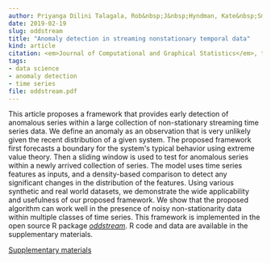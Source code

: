 ```yaml
---
author: Priyanga Dilini Talagala, Rob&nbsp;J&nbsp;Hyndman, Kate&nbsp;Smith-Miles, Sevvandi&nbsp;Kandanaarachchi and Mario&nbsp;A&nbsp;Muñoz
date: 2019-02-19
slug: oddstream
title: "Anomaly detection in streaming nonstationary temporal data"
kind: article
citation: <em>Journal of Computational and Graphical Statistics</em>, to appear
tags:
- data science
- anomaly detection
- time series
file: oddstream.pdf
---
```


This article proposes a framework that provides early detection of anomalous series within a large collection of non-stationary streaming time series data. We define an anomaly as an observation that is very unlikely given the recent distribution of a given system. The proposed framework first forecasts a boundary for the system's typical behavior using extreme value theory. Then a sliding window is used to test for anomalous series within a newly arrived collection of series. The model uses time series features as inputs, and a density-based comparison to detect any significant changes in the distribution of the features. Using various synthetic and real world datasets, we demonstrate the wide applicability and usefulness of our proposed framework. We show that the proposed algorithm can work well in the presence of noisy non-stationarity data within multiple classes of time series. This framework is implemented in the open source R package [*oddstream*](https://github.com/pridiltal/oddstream). R code and data are available in the supplementary materials.

[Supplementary materials](https://github.com/pridiltal/paper-oddstream-JCGS/)

